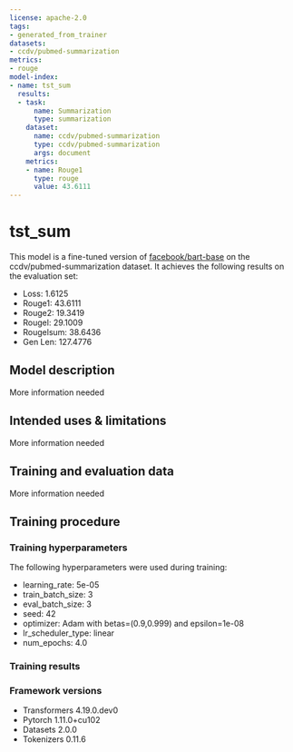 ```yaml
---
license: apache-2.0
tags:
- generated_from_trainer
datasets:
- ccdv/pubmed-summarization
metrics:
- rouge
model-index:
- name: tst_sum
  results:
  - task:
      name: Summarization
      type: summarization
    dataset:
      name: ccdv/pubmed-summarization
      type: ccdv/pubmed-summarization
      args: document
    metrics:
    - name: Rouge1
      type: rouge
      value: 43.6111
---
```


<!-- This model card has been generated automatically according to the information the Trainer had access to. You
should probably proofread and complete it, then remove this comment. -->

# tst_sum

This model is a fine-tuned version of [facebook/bart-base](https://huggingface.co/facebook/bart-base) on the ccdv/pubmed-summarization dataset.
It achieves the following results on the evaluation set:
- Loss: 1.6125
- Rouge1: 43.6111
- Rouge2: 19.3419
- Rougel: 29.1009
- Rougelsum: 38.6436
- Gen Len: 127.4776

## Model description

More information needed

## Intended uses & limitations

More information needed

## Training and evaluation data

More information needed

## Training procedure

### Training hyperparameters

The following hyperparameters were used during training:
- learning_rate: 5e-05
- train_batch_size: 3
- eval_batch_size: 3
- seed: 42
- optimizer: Adam with betas=(0.9,0.999) and epsilon=1e-08
- lr_scheduler_type: linear
- num_epochs: 4.0

### Training results



### Framework versions

- Transformers 4.19.0.dev0
- Pytorch 1.11.0+cu102
- Datasets 2.0.0
- Tokenizers 0.11.6
